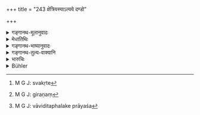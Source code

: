 +++
title = "243 क्षेत्रियस्याऽत्यये दण्डो"

+++

<details><summary>गङ्गानथ-मूलानुवादः</summary>

When there is transgression on the part of the farmer himself, his fine shall be ten times the royal share,—half of that in the case of servants, if it is unknown to the farmer.—(243)
</details>

<details><summary>मेधातिथिः</summary>

क्षेत्रस्वामिनः स्वक्षेत्रे **ऽत्ययो** ऽतिक्रमो ऽपराधो यदि भवेत् स्वकृतः[^१३६] — अकाले वापनम्, निदाघे अयोग्यबीजवापः, स्वपशुभिर् भक्षणम्, गृहे[^१३७] वाविदितफलप्रवेश[^१३८] इत्यादि — तदा राज्ञो यावान् भाग आगच्छति तं दशगुणं दण्डनीयः । अथ तस्याज्ञातम् एतत् प्रयुक्तैर् भृत्यैः क्षेत्रजागर्यानियुक्तैर् वा अपराद्धम्, तदा अर्धदण्दो भृत्यानाम् अत्यये क्षेत्रिकस्य दण्ड इति संबन्धः । क्षेत्रप्रसङ्गाद् अत्रेदम् उक्तम् ॥ ८.२४३ ॥


[^१३८]:
     M G J: vāviditaphalake prāyaśa


[^१३७]:
     M G J: giraṇaṃ


[^१३६]:
     M G J: svakṛte
</details>

<details><summary>गङ्गानथ-भाष्यानुवादः</summary>

If there has been some ‘*transgression*’—fault—on the part of the farmer himself, in connection with In’s farm,—such as untimely sowing, sowing of unripe seed, damage to the crops by his own cattle, harvesting before ripening, and so forth,—then the man should be fined ten times the amount of the king’s share.

If without the farmer’s knowledge, the wrong has been done by the servants employed by him—in the shape of night-watchers and others,—then these servants shall be fined half the aforesaid amount.

The construction is—‘*atyaye kṣetriyasya daṇḍaḥ*.’

This has been set forth here in the present context, because it deals with cultivated fields.—(243)
</details>

<details><summary>गङ्गानथ-तुल्य-वाक्यानि</summary>

*Āpastamba* (2.28.1).—‘If a person who has taken up a plot of land for
cultivation does not exert himself and hence the land bears no crop, he
shall, if he is rich, be made to pay to the owner of the land the value
of the crops that ought to have been grown.’
</details>

<details><summary>भारुचिः</summary>

यस्मात् सस्यात् क्षेत्रिको यद् अपहरेत् तस्य भागकल्पनया दशगुणो दण्डः प्रकल्प्यः । **अर्धदण्डा** भृत्याः स्युः । **अज्ञानात् क्षेत्रिकस्य तु** प्रयोगाद् एव भृत्यानाम् असाव् एव दण्डः स्यात् । सस्यसम्बन्धप्रसङ्गाच् चायं क्षेत्रिकस्य व्यतिक्रम उच्यते, अस्तेयाभिमतत्वाच् च ॥ ८.२४२ ॥
</details>

<details><summary>Bühler</summary>

243	If (the crops are destroyed by) the husbandman's (own) fault, the fine shall amount to ten times as much as (the king's) share; but the fine (shall be) only half that amount if (the fault lay) with the servants and the farmer had no knowledge of it.
</details>
